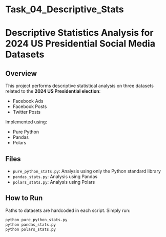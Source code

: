 # Task_04_Descriptive_Stats

# Descriptive Statistics Analysis for 2024 US Presidential Social Media Datasets

## Overview
This project performs descriptive statistical analysis on three datasets related to the **2024 US Presidential election**:
- Facebook Ads
- Facebook Posts
- Twitter Posts

Implemented using:
- Pure Python 
- Pandas
- Polars 

## Files
- `pure_python_stats.py`: Analysis using only the Python standard library
- `pandas_stats.py`: Analysis using Pandas
- `polars_stats.py`: Analysis using Polars

## How to Run
Paths to datasets are hardcoded in each script. Simply run:
```bash
python pure_python_stats.py
python pandas_stats.py
python polars_stats.py
